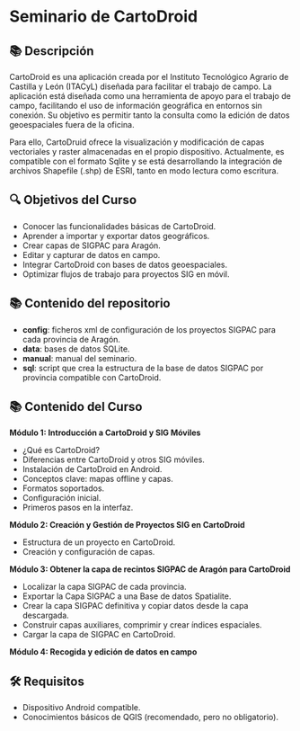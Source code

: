 # Seminario de CartoDroid

## 📚 Descripción
CartoDroid es una aplicación creada por el Instituto Tecnológico Agrario de Castilla y León (ITACyL) diseñada para facilitar el trabajo de campo.  La aplicación está diseñada como una herramienta de apoyo para el trabajo de campo, facilitando el uso de información geográfica en entornos sin conexión. Su objetivo es permitir tanto la consulta como la edición de datos geoespaciales fuera de la oficina.

Para ello, CartoDruid ofrece la visualización y modificación de capas vectoriales y raster almacenadas en el propio dispositivo. Actualmente, es compatible con el formato Sqlite y se está desarrollando la integración de archivos Shapefile (.shp) de ESRI, tanto en modo lectura como escritura.

## 🔍 Objetivos del Curso
- Conocer las funcionalidades básicas de CartoDroid.
- Aprender a importar y exportar datos geográficos.
- Crear capas de SIGPAC para Aragón.
- Editar y capturar de datos en campo.
- Integrar CartoDroid con bases de datos geoespaciales.
- Optimizar flujos de trabajo para proyectos SIG en móvil.

## 📚 Contenido del repositorio
- **config**: ficheros xml de configuración de los proyectos SIGPAC para cada provincia de Aragón.
- **data**: bases de datos SQLite.
- **manual**: manual del seminario.
- **sql**: script que crea la estructura de la base de datos SIGPAC por provincia compatible con CartoDroid.


## 📚 Contenido del Curso
**Módulo 1: Introducción a CartoDroid y SIG Móviles**
   - ¿Qué es CartoDroid?
   - Diferencias entre CartoDroid y otros SIG móviles.
   - Instalación de CartoDroid en Android.
   - Conceptos clave: mapas offline y capas.
   - Formatos soportados. 
   - Configuración inicial.
   - Primeros pasos en la interfaz.
  
   
**Módulo 2: Creación y Gestión de Proyectos SIG en CartoDroid**
   - Estructura de un proyecto en CartoDroid.
   - Creación y configuración de capas.
   
**Módulo 3: Obtener la capa de recintos SIGPAC de Aragón para CartoDroid**
   - Localizar la capa SIGPAC de cada provincia.
   - Exportar la Capa SIGPAC a una Base de datos Spatialite.
   - Crear la capa SIGPAC definitiva y copiar datos desde la capa descargada.
   - Construir capas auxiliares, comprimir y crear índices espaciales.
   - Cargar la capa de SIGPAC en CartoDroid.
   
**Módulo 4: Recogida y edición de datos en campo**


## 🛠️ Requisitos
- Dispositivo Android compatible.
- Conocimientos básicos de QGIS (recomendado, pero no obligatorio).
